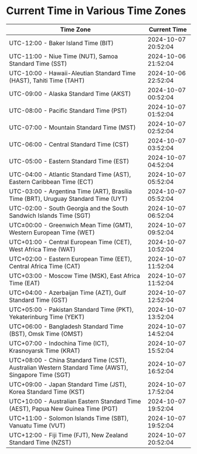 # Current Time in Various Time Zones

| Time Zone | Current Time |
|-----------|--------------|
| UTC-12:00 - Baker Island Time (BIT) | 2024-10-07 20:52:04 |
| UTC-11:00 - Niue Time (NUT), Samoa Standard Time (SST) | 2024-10-06 21:52:04 |
| UTC-10:00 - Hawaii-Aleutian Standard Time (HAST), Tahiti Time (TAHT) | 2024-10-06 22:52:04 |
| UTC-09:00 - Alaska Standard Time (AKST) | 2024-10-07 00:52:04 |
| UTC-08:00 - Pacific Standard Time (PST) | 2024-10-07 01:52:04 |
| UTC-07:00 - Mountain Standard Time (MST) | 2024-10-07 02:52:04 |
| UTC-06:00 - Central Standard Time (CST) | 2024-10-07 03:52:04 |
| UTC-05:00 - Eastern Standard Time (EST) | 2024-10-07 04:52:04 |
| UTC-04:00 - Atlantic Standard Time (AST), Eastern Caribbean Time (ECT) | 2024-10-07 05:52:04 |
| UTC-03:00 - Argentina Time (ART), Brasília Time (BRT), Uruguay Standard Time (UYT) | 2024-10-07 05:52:04 |
| UTC-02:00 - South Georgia and the South Sandwich Islands Time (SGT) | 2024-10-07 06:52:04 |
| UTC±00:00 - Greenwich Mean Time (GMT), Western European Time (WET) | 2024-10-07 09:52:04 |
| UTC+01:00 - Central European Time (CET), West Africa Time (WAT) | 2024-10-07 10:52:04 |
| UTC+02:00 - Eastern European Time (EET), Central Africa Time (CAT) | 2024-10-07 11:52:04 |
| UTC+03:00 - Moscow Time (MSK), East Africa Time (EAT) | 2024-10-07 11:52:04 |
| UTC+04:00 - Azerbaijan Time (AZT), Gulf Standard Time (GST) | 2024-10-07 12:52:04 |
| UTC+05:00 - Pakistan Standard Time (PKT), Yekaterinburg Time (YEKT) | 2024-10-07 13:52:04 |
| UTC+06:00 - Bangladesh Standard Time (BST), Omsk Time (OMST) | 2024-10-07 14:52:04 |
| UTC+07:00 - Indochina Time (ICT), Krasnoyarsk Time (KRAT) | 2024-10-07 15:52:04 |
| UTC+08:00 - China Standard Time (CST), Australian Western Standard Time (AWST), Singapore Time (SGT) | 2024-10-07 16:52:04 |
| UTC+09:00 - Japan Standard Time (JST), Korea Standard Time (KST) | 2024-10-07 17:52:04 |
| UTC+10:00 - Australian Eastern Standard Time (AEST), Papua New Guinea Time (PGT) | 2024-10-07 19:52:04 |
| UTC+11:00 - Solomon Islands Time (SBT), Vanuatu Time (VUT) | 2024-10-07 19:52:04 |
| UTC+12:00 - Fiji Time (FJT), New Zealand Standard Time (NZST) | 2024-10-07 20:52:04 |
